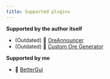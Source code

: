 ```yaml
---
title: Supported plugins
---
```


__Supported by the author itself__
* (Outdated) 📢 [OreAnnouncer](//alessiodp.com/docs/oreannouncer/editblock#custom)
* (Outdated) 🚀 [Custom Ore Generator](/DerFrZocker/Custom-Ore-Generator/wiki/ItemMods)

__Supported by me__
* 📌 [BetterGui](bettergui)